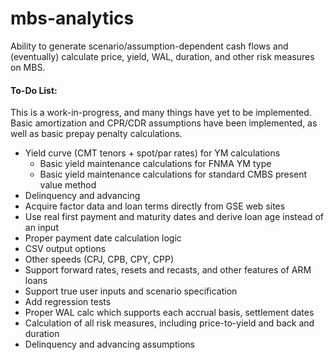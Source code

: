 # mbs-analytics
Ability to generate scenario/assumption-dependent cash flows and (eventually) calculate price, yield, WAL, duration, and other risk measures on MBS.

#### To-Do List:

This is a work-in-progress, and many things have yet to be implemented. Basic amortization and CPR/CDR assumptions have been implemented, as well as basic prepay penalty calculations.

- Yield curve (CMT tenors + spot/par rates) for YM calculations
  - Basic yield maintenance calculations for FNMA YM type
  - Basic yield maintenance calculations for standard CMBS present value method
- Delinquency and advancing
- Acquire factor data and loan terms directly from GSE web sites
- Use real first payment and maturity dates and derive loan age instead of an input
- Proper payment date calculation logic
- CSV output options
- Other speeds (CPJ, CPB, CPY, CPP)
- Support forward rates, resets and recasts, and other features of ARM loans
- Support true user inputs and scenario specification
- Add regression tests
- Proper WAL calc which supports each accrual basis, settlement dates
- Calculation of all risk measures, including price-to-yield and back and duration
- Delinquency and advancing assumptions
